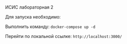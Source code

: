 ИСИС лабораторная 2

Для запуска необходимо:

Выполнить команду:
<code>docker-compose up -d</code>

Перейти по локальной ссылке:
<code>http://localhost:3000/</code>
